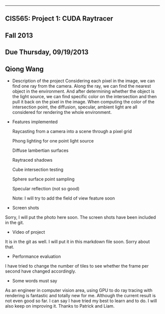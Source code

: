 -------------------------------------------------------------------------------
CIS565: Project 1: CUDA Raytracer
-------------------------------------------------------------------------------
Fall 2013
-------------------------------------------------------------------------------
Due Thursday, 09/19/2013
-------------------------------------------------------------------------------
Qiong Wang
-------------------------------------------------------------------------------


* Description of the project
Considering each pixel in the image, we can find one ray from the camera. Along the ray, we can find the nearest object in the environment. And after determining whether the object is the light source, we can find specific color on the intersection and then pull it back on the pixel in the image. When computing the color of the intersection point, the diffusion, specular, ambient light are all considered for rendering the whole environment.

* Features implemented
 
   Raycasting from a camera into a scene through a pixel grid

   Phong lighting for one point light source
   
   Diffuse lambertian surfaces
   
   Raytraced shadows
   
   Cube intersection testing
   
   Sphere surface point sampling
   
   Specular reflection (not so good)
   
   Note: I will try to add the field of view feature soon

* Screen shots

Sorry, I will put the photo here soon. The screen shots have been included in the git.

* Video of project

It is in the git as well. I will put it in this markdown file soon. Sorry about that.

* Performance evaluation

I have tried to change the number of tiles to see whether the frame per second have changed accordingly.

* Some words must say

As an engineer in computer vision area, using GPU to do ray tracing with rendering is fantastic and totally new for me. Although the current result is not even good so far. I can say I have tried my best to learn and to do. I will also keep on improving it. Thanks to Patrick and Liam.

